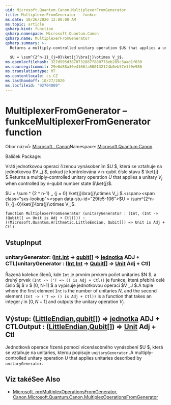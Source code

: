 ```yaml
---
uid: Microsoft.Quantum.Canon.MultiplexerFromGenerator
title: MultiplexerFromGenerator – funkce
ms.date: 10/26/2020 12:00:00 AM
ms.topic: article
qsharp.kind: function
qsharp.namespace: Microsoft.Quantum.Canon
qsharp.name: MultiplexerFromGenerator
qsharp.summary: >-
  Returns a multiply-controlled unitary operation $U$ that applies a unitary $V_j$ when controlled by n-qubit number state $\ket{j}$.

  $U = \sum^{2^n-1}_{j=0}\ket{j}\bra{j}\otimes V_j$.
ms.openlocfilehash: 327d995d3870732887f880778eb289c3aad1f030
ms.sourcegitcommit: 29e0d88a30e4166fa580132124b0eb57e1f0e986
ms.translationtype: MT
ms.contentlocale: cs-CZ
ms.lasthandoff: 10/27/2020
ms.locfileid: "92704009"
---
```

# <a name="multiplexerfromgenerator-function"></a><span data-ttu-id="29fe5-102">MultiplexerFromGenerator – funkce</span><span class="sxs-lookup"><span data-stu-id="29fe5-102">MultiplexerFromGenerator function</span></span>

<span data-ttu-id="29fe5-103">Obor názvů: [Microsoft.. Canon](xref:Microsoft.Quantum.Canon)</span><span class="sxs-lookup"><span data-stu-id="29fe5-103">Namespace: [Microsoft.Quantum.Canon](xref:Microsoft.Quantum.Canon)</span></span>

<span data-ttu-id="29fe5-104">Balíček [](https://nuget.org/packages/)</span><span class="sxs-lookup"><span data-stu-id="29fe5-104">Package: [](https://nuget.org/packages/)</span></span>


<span data-ttu-id="29fe5-105">Vrátí jednotkovou operaci řízenou vynásobením $U $, která se vztahuje na jednotkovou $V _j $, pokud je kontrolována v n-qubit čísle stavu $ \ket{j} $.</span><span class="sxs-lookup"><span data-stu-id="29fe5-105">Returns a multiply-controlled unitary operation $U$ that applies a unitary $V_j$ when controlled by n-qubit number state $\ket{j}$.</span></span>

<span data-ttu-id="29fe5-106">$U = \sum ^ {2 ^ n-1} _ {j = 0} \ket{j}\bra{j}\otimes V_j $.</span><span class="sxs-lookup"><span data-stu-id="29fe5-106">$U = \sum^{2^n-1}_{j=0}\ket{j}\bra{j}\otimes V_j$.</span></span>

```qsharp
function MultiplexerFromGenerator (unitaryGenerator : (Int, (Int -> (Qubit[] => Unit is Adj + Ctl)))) : ((Microsoft.Quantum.Arithmetic.LittleEndian, Qubit[]) => Unit is Adj + Ctl)
```


## <a name="input"></a><span data-ttu-id="29fe5-107">Vstup</span><span class="sxs-lookup"><span data-stu-id="29fe5-107">Input</span></span>

### <a name="unitarygenerator--intint---qubit--unit-adj--ctl"></a><span data-ttu-id="29fe5-108">unitaryGenerator: ([int](xref:microsoft.quantum.lang-ref.int),[int](xref:microsoft.quantum.lang-ref.int) -> [qubit](xref:microsoft.quantum.lang-ref.qubit)[] => [jednotka](xref:microsoft.quantum.lang-ref.unit) ADJ + CTL)</span><span class="sxs-lookup"><span data-stu-id="29fe5-108">unitaryGenerator : ([Int](xref:microsoft.quantum.lang-ref.int),[Int](xref:microsoft.quantum.lang-ref.int) -> [Qubit](xref:microsoft.quantum.lang-ref.qubit)[] => [Unit](xref:microsoft.quantum.lang-ref.unit) Adj + Ctl)</span></span>

<span data-ttu-id="29fe5-109">Řazená kolekce členů, kde `Int` je prvním prvkem počet unitaries $N $, a druhý prvek `(Int -> ('T => () is Adj + Ctl))` je funkce, která přebírá celé číslo $j $ v $ [0, N-1] $ a vypisuje jednotkovou operaci $V _J $.</span><span class="sxs-lookup"><span data-stu-id="29fe5-109">A tuple where the first element `Int` is the number of unitaries $N$, and the second element `(Int -> ('T => () is Adj + Ctl))` is a function that takes an integer $j$ in $[0,N-1]$ and outputs the unitary operation $V_j$.</span></span>



## <a name="output--littleendianqubit--unit-adj--ctl"></a><span data-ttu-id="29fe5-110">Výstup: ([LittleEndian](xref:Microsoft.Quantum.Arithmetic.LittleEndian),[qubit](xref:microsoft.quantum.lang-ref.qubit)[]) => [jednotka](xref:microsoft.quantum.lang-ref.unit) ADJ + CTL</span><span class="sxs-lookup"><span data-stu-id="29fe5-110">Output : ([LittleEndian](xref:Microsoft.Quantum.Arithmetic.LittleEndian),[Qubit](xref:microsoft.quantum.lang-ref.qubit)[]) => [Unit](xref:microsoft.quantum.lang-ref.unit) Adj + Ctl</span></span>

<span data-ttu-id="29fe5-111">Jednotková operace řízená pomocí vícenásobného vynásobení $U $, která se vztahuje na unitaries, kterou popisuje `unitaryGenerator` .</span><span class="sxs-lookup"><span data-stu-id="29fe5-111">A multiply-controlled unitary operation $U$ that applies unitaries described by `unitaryGenerator`.</span></span>

## <a name="see-also"></a><span data-ttu-id="29fe5-112">Viz také</span><span class="sxs-lookup"><span data-stu-id="29fe5-112">See Also</span></span>

- [<span data-ttu-id="29fe5-113">Microsoft. proMultiplexOperationsFromGenerator. Canon.</span><span class="sxs-lookup"><span data-stu-id="29fe5-113">Microsoft.Quantum.Canon.MultiplexOperationsFromGenerator</span></span>](xref:Microsoft.Quantum.Canon.MultiplexOperationsFromGenerator)